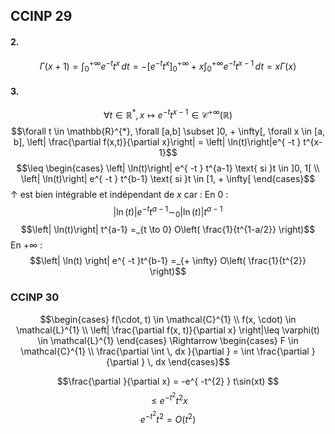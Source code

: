 ## CCINP 29
#### 2.
$$\Gamma(x+1) = \int_{0}^{+ \infty} e^{ -t }t^{x} \, dt  = -[e^{ -t }t^{x}]_{0}^{+ \infty} +x\int_{0}^{+\infty} e^{ -t }t^{x-1} \, dt  = x \Gamma(x)$$

#### 3.
$$\forall t \in \mathbb{R}^{*}, x \mapsto e^{ -t }t^{x-1} \in\mathcal{C}^{+ \infty}(\mathbb{R})$$
$$\forall t \in \mathbb{R}^{*}, \forall [a,b] \subset ]0, + \infty[, \forall x \in [a, b], \left| \frac{\partial f(x,t)}{\partial x}\right| = \left| \ln(t)\right|e^{ -t } t^{x-1}$$
$$\leq \begin{cases}
\left| \ln(t)\right| e^{ -t } t^{a-1} \text{ si }t \in ]0, 1[ \\
\left| \ln(t)\right| e^{ -t } t^{b-1} \text{ si }t \in [1, + \infty[
\end{cases}$$
$\uparrow$ est bien intégrable et indépendant de $x$ car : 
En $0$ : 
$$\left| \ln(t)\right| e^{ -t } t^{a-1}  \sim_{0} \left| \ln(t)\right| t^{a-1}$$
$$\left| \ln(t)\right| t^{a-1} =_{t \to 0} O\left( \frac{1}{t^{1-a/2}} \right)$$
En $+ \infty$ : 
$$\left| \ln(t) \right| e^{ -t }t^{b-1} =_{+ \infty} O\left( \frac{1}{t^{2}} \right)$$

### CCINP 30
$$\begin{cases}
f(\cdot, t) \in \mathcal{C}^{1} \\
f(x, \cdot) \in \mathcal{L}^{1} \\
\left| \frac{\partial f(x, t)}{\partial x}  \right|\leq \varphi(t) \in \mathcal{L}^{1}
\end{cases} \Rightarrow \begin{cases}
F \in \mathcal{C}^{1} \\
\frac{\partial \int  \, dx }{\partial }  = \int \frac{\partial }{\partial }  \, dx 
\end{cases}$$


$$\frac{\partial }{\partial x}  = -e^{ -t^{2} } t\sin(xt) $$
$$\leq e^{ -t^{2} }t^{2}x$$
$$e^{ -t^{2} }t^{2} = O(t^{2})$$
